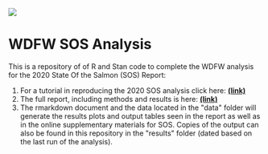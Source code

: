 ![](https://user-images.githubusercontent.com/40445951/101853410-684a0c00-3b14-11eb-9ad4-974b0a1b440a.JPG)
# WDFW SOS Analysis
This is a repository of of R and Stan code to complete the WDFW analysis for the 2020 State Of the Salmon (SOS) Report:
1. For a tutorial in reproducing the 2020 SOS analysis click here: [**(link)**](https://github.com/tbuehrens/WDFW_SOS_Analysis/blob/main/WDFW_SOS_Analysis.pdf)
2. The full report, including methods and results is here: [**(link)**](https://data.wa.gov/Natural-Resources-Environment/WDFW-Status-and-Trends-Analysis-of-Salmon-Abundanc/fs39-yvqy)
3. The rmarkdown document and the data located in the "data" folder will generate the results plots and output tables seen in the report as well as in the online supplementary materials for SOS. Copies of the output can also be found in this repository in the "results" folder (dated based on the last run of the analysis).
